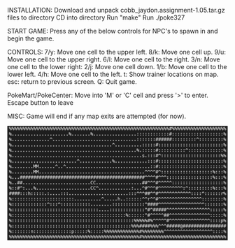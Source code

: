 INSTALLATION:
Download and unpack cobb_jaydon.assignment-1.05.tar.gz files to directory
CD into directory
Run "make"
Run ./poke327

START GAME:
Press any of the below controls for NPC's to spawn in and begin the game.

CONTROLS:
7/y: Move one cell to the upper left.
8/k: Move one cell up.
9/u: Move one cell to the upper right.
6/l: Move one cell to the right.
3/n: Move one cell to the lower right:
2/j: Move one cell down.
1/b: Move one cell to the lower left.
4/h: Move one cell to the left.
t: Show trainer locations on map.
esc: return to previous screen.
Q: Quit game.

PokeMart/PokeCenter:
Move into 'M' or 'C' cell and press '>' to enter.
Escape button to leave

MISC:
Game will end if any map exits are attempted (for now).

![Poke327](poke327.png)